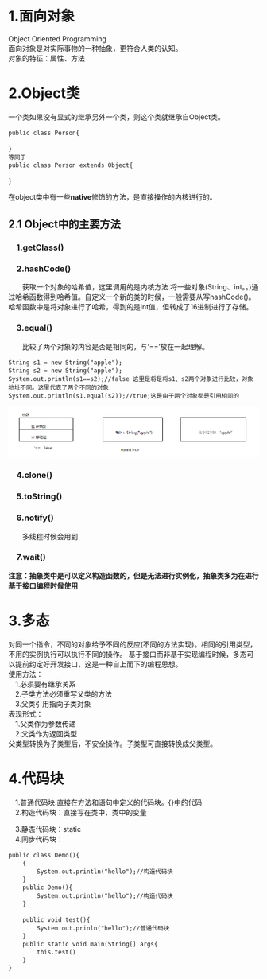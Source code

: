 # 1.面向对象
Object Oriented Programming  
面向对象是对实际事物的一种抽象，更符合人类的认知。  
对象的特征：属性、方法

# 2.Object类
一个类如果没有显式的继承另外一个类，则这个类就继承自Object类。
```
public class Person{

}
等同于
public class Person extends Object{

}
```
在object类中有一些**native**修饰的方法，是直接操作的内核进行的。
## 2.1 Object中的主要方法
### &emsp;1.getClass()

### &emsp;2.hashCode()
&emsp;&emsp;获取一个对象的哈希值，这里调用的是内核方法.将一些对象(String、int。。)通过哈希函数得到哈希值。自定义一个新的类的时候，一般需要从写hashCode()。
哈希函数中是将对象进行了哈希，得到的是int值，但转成了16进制进行了存储。

### &emsp;3.equal()
&emsp;&emsp;比较了两个对象的内容是否是相同的，与‘==’放在一起理解。
```
String s1 = new String("apple");
String s2 = new String("apple");
System.out.println(s1==s2);//false 这里是将是将s1、s2两个对象进行比较，对象地址不同。这里代表了两个不同的对象
System.out.println(s1.equal(s2));//true;这是由于两个对象都是引用相同的
```
![equal用法](../.png/equal.png)
 
### &emsp;4.clone()

### &emsp;5.toString()

### &emsp;6.notify()
&emsp;&emsp;多线程时候会用到

### &emsp;7.wait()


**注意：抽象类中是可以定义构造函数的，但是无法进行实例化，抽象类多为在进行基于接口编程时候使用**



# 3.多态
对同一个指令，不同的对象给予不同的反应(不同的方法实现)。相同的引用类型，不用的实例执行可以执行不同的操作。 基于接口而非基于实现编程时候，多态可以提前约定好开发接口，这是一种自上而下的编程思想。  
使用方法：  
 &emsp;1.必须要有继承关系  
 &emsp;2.子类方法必须重写父类的方法  
 &emsp;3.父类引用指向子类对象  
表现形式：  
 &emsp;1.父类作为参数传递  
 &emsp;2.父类作为返回类型  
 父类型转换为子类型后，不安全操作。子类型可直接转换成父类型。

# 4.代码块
&emsp;1.普通代码块:直接在方法和语句中定义的代码块。{}中的代码    
&emsp;2.构造代码块：直接写在类中，类中的变量  

&emsp;3.静态代码块：static  
&emsp;4.同步代码块：
```
public class Demo(){
    {
        System.out.println("hello");//构造代码块
    }
    public Demo(){
        System.out.println("hello");//构造代码块
    }

    public void test(){
        System.out.prinln("hello");//普通代码块 
    }
    public static void main(String[] args{
        this.test()
    }
}
```